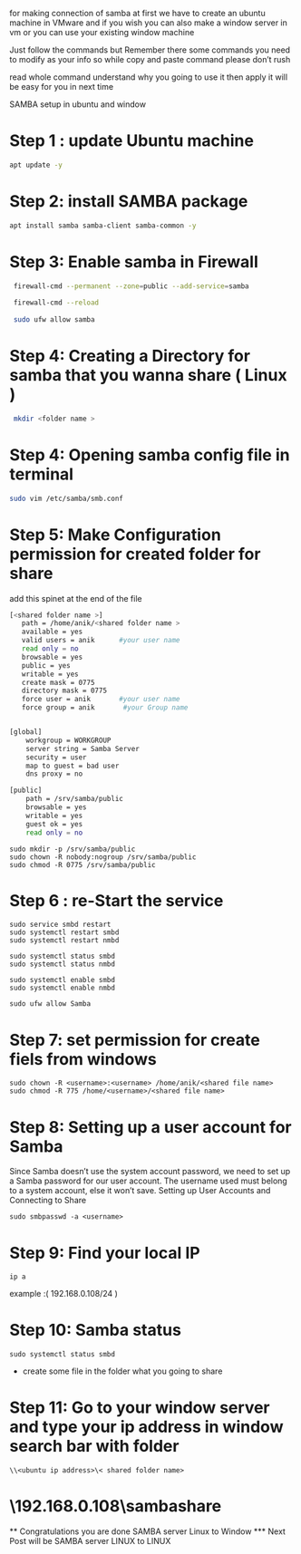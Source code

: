 for making connection of samba at first we have to create an ubuntu machine in VMware and if you wish you can also make a window server in vm or you can use your existing window machine

Just follow the commands but Remember there some commands you need to modify as your info so while copy and paste command please don’t rush

read whole command understand why you going to use it then apply it will be easy for you in next time

SAMBA setup in ubuntu and window
# Step 1 : update Ubuntu machine
```sh
apt update -y
```
# Step 2: install SAMBA package
```sh
apt install samba samba-client samba-common -y
```
# Step 3: Enable samba in Firewall
```sh
 firewall-cmd --permanent --zone=public --add-service=samba
 
 firewall-cmd --reload 
 
 sudo ufw allow samba
```
# Step 4: Creating a Directory for samba that you wanna share ( Linux )
```sh
 mkdir <folder name >
```
# Step 4: Opening samba config file in terminal
```sh
sudo vim /etc/samba/smb.conf
```
# Step 5: Make Configuration permission for created folder for share
add this spinet at the end of the file
```sh
[<shared folder name >]
   path = /home/anik/<shared folder name >
   available = yes
   valid users = anik      #your user name
   read only = no
   browsable = yes
   public = yes
   writable = yes
   create mask = 0775
   directory mask = 0775
   force user = anik       #your user name
   force group = anik       #your Group name


[global]
    workgroup = WORKGROUP
    server string = Samba Server
    security = user
    map to guest = bad user
    dns proxy = no

[public]
    path = /srv/samba/public
    browsable = yes
    writable = yes
    guest ok = yes
    read only = no
```
```
sudo mkdir -p /srv/samba/public
sudo chown -R nobody:nogroup /srv/samba/public
sudo chmod -R 0775 /srv/samba/public
```
# Step 6 : re-Start the service
```
sudo service smbd restart
sudo systemctl restart smbd
sudo systemctl restart nmbd

sudo systemctl status smbd
sudo systemctl status nmbd

sudo systemctl enable smbd
sudo systemctl enable nmbd

sudo ufw allow Samba

```

# Step 7: set permission for create fiels from windows
```
sudo chown -R <username>:<username> /home/anik/<shared file name>
sudo chmod -R 775 /home/<username>/<shared file name>
```
# Step 8: Setting up a user account for Samba
Since Samba doesn’t use the system account password, we need to set up a Samba password for our user account.
The username used must belong to a system account, else it won’t save.
Setting up User Accounts and Connecting to Share
```
sudo smbpasswd -a <username>
```
# Step 9: Find your local IP
```
ip a
```
example :( 192.168.0.108/24 )

# Step 10: Samba status
```
sudo systemctl status smbd
```
* create some file in the folder what you going to share
# Step 11: Go to your window server and type your ip address in window search bar with folder
```
\\<ubuntu ip address>\< shared folder name>
```
# \\192.168.0.108\sambashare

** Congratulations you are done SAMBA server Linux to Window ***
Next Post will be SAMBA server LINUX to LINUX




